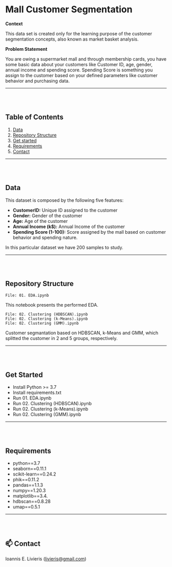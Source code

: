 # Mall Customer Segmentation

**Context**

This data set is created only for the learning purpose of the customer segmentation concepts, also known as market basket analysis.

**Problem Statement**

You are owing a supermarket mall and through membership cards, you have some basic data about your customers like Customer ID, age, gender, annual income and spending score. Spending Score is something you assign to the customer based on your defined parameters like customer behavior and purchasing data.

---
<br />
<br />

## Table of Contents

1. [Data](#data)
2. [Repository Structure](#repository-structure)
3. [Get started](#get-started)
4. [Requirements](#requirements)
5. [Contact](#mailbox-contact)

---
<br />
<br />

## Data

This dataset is composed by the following five features:

- **CustomerID:** Unique ID assigned to the customer
- **Gender:** Gender of the customer
- **Age:** Age of the customer
- **Annual Income (k$):** Annual Income of the customer
- **Spending Score (1-100):** Score assigned by the mall based on customer behavior and spending nature.

In this particular dataset we have 200 samples to study.

---
<br />
<br />

## Repository Structure

```
File: 01. EDA.ipynb
```

This notebook presents the performed EDA.

```
File: 02. Clustering (HDBSCAN).ipynb
File: 02. Clustering (k-Means).ipynb
File: 02. Clustering (GMM).ipynb
```

Customer segmantation based on HDBSCAN, k-Means and GMM, which splitted the customer in 2 and 5 groups, respectively.

---
<br />
<br />

## Get Started

- Install Python >= 3.7
- Install requirements.txt
- Run 01. EDA.ipynb
- Run 02. Clustering (HDBSCAN).ipynb
- Run 02. Clustering (k-Means).ipynb
- Run 02. Clustering (GMM).ipynb

---
<br />
<br />

## Requirements

- python==3.7
- seaborn==0.11.1
- scikit-learn==0.24.2
- phik==0.11.2
- pandas==1.1.3
- numpy==1.20.3
- matplotlib==3.4.
- hdbscan==0.8.28
- umap==0.5.1

---
<br />
<br />

## :mailbox: Contact

Ioannis E. Livieris (livieris@gmail.com)